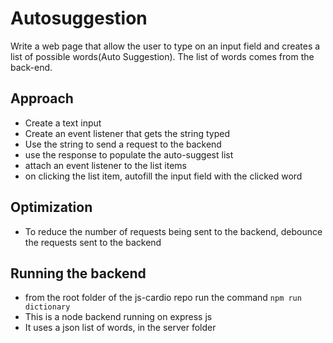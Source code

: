 # Autosuggestion
Write a web page that allow the user to type on an input field and creates a list of possible words(Auto Suggestion).
The list of words comes from the back-end.

## Approach
- Create a text input
- Create an event listener that gets the string typed
- Use the string to send a request to the backend
- use the response to populate the auto-suggest list
- attach an event listener to the list items
- on clicking the list item, autofill the input field with the clicked word

## Optimization
- To reduce the number of requests being sent to the backend, debounce the requests sent to the backend

## Running the backend
- from the root folder of the js-cardio repo run the command `npm run dictionary`
- This is a node backend running on express js
- It uses a json list of words, in the server folder
